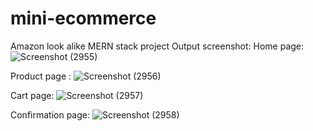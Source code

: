 # mini-ecommerce
Amazon look alike MERN stack project
Output screenshot:
Home page:
![Screenshot (2955)](https://github.com/user-attachments/assets/589493df-8e2f-4218-ae4c-1e05d516e286)

Product page :
![Screenshot (2956)](https://github.com/user-attachments/assets/6dc60ef5-4808-486e-b390-b45abf5ff16c)

Cart page:
![Screenshot (2957)](https://github.com/user-attachments/assets/1ff85af6-e809-45e5-bc98-228da03c2273)

Confirmation page:
![Screenshot (2958)](https://github.com/user-attachments/assets/55a3fae3-78ad-49c0-8cda-9bab7352556c)
